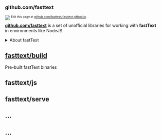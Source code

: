### github.com/fasttext

<img src="/favicon.ico" align="left"/>

<sub><sup>Edit this page at [github.com/fasttext/fasttext.github.io](https://github.com/fasttext/fasttext.github.io/).</sup></sub>

**[github.com/fasttext](https://github.com/fasttext/)** is a set of unofficial libraries for working with **fastText** in environments like NodeJS.

<details><summary>About fastText</summary>

**fastText** is a library for efficient text classification and representation learning developed by Facebook Research.

Read the official fastText documentation at [fasttext.cc](https://fasttext.cc/)

</details>

## [fasttext/build](https://github.com/fasttext/build)
Pre-built fastText binaries

## fasttext/js

## fasttext/serve

## ...

## ...



